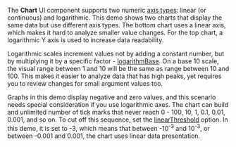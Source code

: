 The **Chart** UI component supports two numeric [axis types](/Documentation/ApiReference/Data_Visualization_Widgets/dxChart/Configuration/valueAxis/#type): linear (or continuous) and logarithmic. This demo shows two charts that display the same data but use different axis types. The bottom chart uses a linear axis, which makes it hard to analyze smaller value changes. For the top chart, a logarithmic Y axis is used to increase data readability. 

Logarithmic scales increment values not by adding a constant number, but by multiplying it by a specific factor - [logarithmBase](/Documentation/ApiReference/Data_Visualization_Widgets/dxChart/Configuration/valueAxis/#logarithmBase). On a base 10 scale, the visual range between 1 and 10 will be the same as range between 10 and 100. This makes it easier to analyze data that has high peaks, yet requires you to review changes for small argument values too.

Graphs in this demo display negative and zero values, and this scenario needs special consideration if you use logarithmic axes. The chart can build and unlimited number of tick marks that never reach 0 - 100, 10, 1, 0.1, 0.01, 0.001, and so on. To cut off this sequence, set the [linearThreshold](/Documentation/ApiReference/Data_Visualization_Widgets/dxChart/Configuration/valueAxis/#linearThreshold) option. In this demo, it is set to -3, which means that between -10<sup>-3</sup> and 10<sup>-3</sup>, or between -0.001 and 0.001, the chart uses linear data presentation.